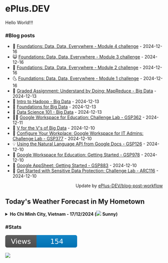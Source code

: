 # ePlus.DEV

Hello World!!!

### #Blog posts

- 🧰 [Foundations: Data, Data, Everywhere - Module 4 challenge](https://eplus.dev/foundations-data-data-everywhere-module-4-challenge) - 2024-12-16 
- 😺 [Foundations: Data, Data, Everywhere - Module 3 challenge](https://eplus.dev/foundations-data-data-everywhere-module-3-challenge) - 2024-12-16 
- 🗽 [Foundations: Data, Data, Everywhere - Module 2 challenge](https://eplus.dev/foundations-data-data-everywhere-module-2-challenge) - 2024-12-16 
- 🌜 [Foundations: Data, Data, Everywhere - Module 1 challenge](https://eplus.dev/foundations-data-data-everywhere-module-1-challenge) - 2024-12-16 
- 📝 [Graded Assignment: Understand by Doing: MapReduce - Big Data](https://eplus.dev/graded-assignment-understand-by-doing-mapreduce-big-data) - 2024-12-13 
- 🚀 [Intro to Hadoop - Big Data](https://eplus.dev/intro-to-hadoop-big-data) - 2024-12-13 
- 💼 [Foundations for Big Data](https://eplus.dev/foundations-for-big-data) - 2024-12-13 
- 🦣 [Data Science 101 - Big Data](https://eplus.dev/data-science-101-big-data) - 2024-12-13 
- 👨‍🏫 [Google Workspace for Education: Challenge Lab - GSP362](https://eplus.dev/google-workspace-for-education-challenge-lab-gsp362) - 2024-12-11 
- 🔭 [V for the V&#39;s of Big Data](https://eplus.dev/v-for-the-vs-of-big-data) - 2024-12-10 
- 🤡 [Configure Your Workplace: Google Workspace for IT Admins: Challenge Lab - GSP377](https://eplus.dev/configure-your-workplace-google-workspace-for-it-admins-challenge-lab-gsp377) - 2024-12-10 
- 💡 [Using the Natural Language API from Google Docs - GSP126](https://eplus.dev/using-the-natural-language-api-from-google-docs-gsp126) - 2024-12-10 
- 🦣 [Google Workspace for Education: Getting Started - GSP978](https://eplus.dev/google-workspace-for-education-getting-started-gsp978) - 2024-12-10 
- 💪 [Google AppSheet: Getting Started - GSP883](https://eplus.dev/google-appsheet-getting-started-gsp883) - 2024-12-10 
- 🤡 [Get Started with Sensitive Data Protection: Challenge Lab - ARC116](https://eplus.dev/get-started-with-sensitive-data-protection-challenge-lab-arc116) - 2024-12-10 


<div align="right">
    Update by <a target="_blank" href="https://github.com/ePlus-DEV/blog-post-workflow">ePlus-DEV/blog-post-workflow</a>
</div>


## Today's Weather Forecast in My Hometown



<details>
    <summary><b>Ho Chi Minh City, Vietnam - 17/12/2024 (<img src="https://cdn.weatherapi.com/weather/64x64/day/113.png" width="25" /> Sunny)</b>
    </summary>

    
<table>
    <tr>
        <th>Hour</th>
        <td>00:00</td><td>01:00</td><td>02:00</td><td>03:00</td><td>04:00</td><td>05:00</td><td>06:00</td><td>07:00</td><td>08:00</td><td>09:00</td><td>10:00</td><td>11:00</td><td>12:00</td><td>13:00</td><td>14:00</td><td>15:00</td><td>16:00</td><td>17:00</td><td>18:00</td><td>19:00</td><td>20:00</td><td>21:00</td><td>22:00</td><td>23:00</td>
    </tr>
    <tr>
        <th>Weather</th>
        <td><img src="https://cdn.weatherapi.com/weather/64x64/night/116.png"></img></td><td><img src="https://cdn.weatherapi.com/weather/64x64/night/116.png"></img></td><td><img src="https://cdn.weatherapi.com/weather/64x64/night/116.png"></img></td><td><img src="https://cdn.weatherapi.com/weather/64x64/night/116.png"></img></td><td><img src="https://cdn.weatherapi.com/weather/64x64/night/113.png"></img></td><td><img src="https://cdn.weatherapi.com/weather/64x64/night/113.png"></img></td><td><img src="https://cdn.weatherapi.com/weather/64x64/night/113.png"></img></td><td><img src="https://cdn.weatherapi.com/weather/64x64/day/113.png"></img></td><td><img src="https://cdn.weatherapi.com/weather/64x64/day/113.png"></img></td><td><img src="https://cdn.weatherapi.com/weather/64x64/day/113.png"></img></td><td><img src="https://cdn.weatherapi.com/weather/64x64/day/113.png"></img></td><td><img src="https://cdn.weatherapi.com/weather/64x64/day/113.png"></img></td><td><img src="https://cdn.weatherapi.com/weather/64x64/day/113.png"></img></td><td><img src="https://cdn.weatherapi.com/weather/64x64/day/113.png"></img></td><td><img src="https://cdn.weatherapi.com/weather/64x64/day/113.png"></img></td><td><img src="https://cdn.weatherapi.com/weather/64x64/day/113.png"></img></td><td><img src="https://cdn.weatherapi.com/weather/64x64/day/113.png"></img></td><td><img src="https://cdn.weatherapi.com/weather/64x64/day/113.png"></img></td><td><img src="https://cdn.weatherapi.com/weather/64x64/night/116.png"></img></td><td><img src="https://cdn.weatherapi.com/weather/64x64/night/113.png"></img></td><td><img src="https://cdn.weatherapi.com/weather/64x64/night/116.png"></img></td><td><img src="https://cdn.weatherapi.com/weather/64x64/night/113.png"></img></td><td><img src="https://cdn.weatherapi.com/weather/64x64/night/113.png"></img></td><td><img src="https://cdn.weatherapi.com/weather/64x64/night/113.png"></img></td>
    </tr>
    <tr>
        <th>Condition</th>
        <td width="200px">Partly Cloudy </td><td width="200px">Partly Cloudy </td><td width="200px">Partly Cloudy </td><td width="200px">Partly Cloudy </td><td width="200px">Clear </td><td width="200px">Clear </td><td width="200px">Clear </td><td width="200px">Sunny</td><td width="200px">Sunny</td><td width="200px">Sunny</td><td width="200px">Sunny</td><td width="200px">Sunny</td><td width="200px">Sunny</td><td width="200px">Sunny</td><td width="200px">Sunny</td><td width="200px">Sunny</td><td width="200px">Sunny</td><td width="200px">Sunny</td><td width="200px">Partly cloudy</td><td width="200px">Clear </td><td width="200px">Partly Cloudy </td><td width="200px">Clear </td><td width="200px">Clear </td><td width="200px">Clear </td>
    </tr>
    <tr>
        <th>Temperature</th>
        <td>23.2 °C</td><td>23 °C</td><td>22.7 °C</td><td>22.3 °C</td><td>22 °C</td><td>21.7 °C</td><td>21.5 °C</td><td>22.4 °C</td><td>24.1 °C</td><td>25.8 °C</td><td>27.3 °C</td><td>28.5 °C</td><td>29.3 °C</td><td>30 °C</td><td>30.3 °C</td><td>30.3 °C</td><td>30.1 °C</td><td>28.8 °C</td><td>30.3 °C</td><td>25.7 °C</td><td>24.7 °C</td><td>24.5 °C</td><td>24.4 °C</td><td>24.3 °C</td>
    </tr>
    <tr>
        <th>Wind</th>
        <td>1.8 kph</td><td>0.7 kph</td><td>2.2 kph</td><td>4 kph</td><td>6.8 kph</td><td>6.5 kph</td><td>6.1 kph</td><td>5.4 kph</td><td>6.5 kph</td><td>6.5 kph</td><td>6.8 kph</td><td>6.8 kph</td><td>7.6 kph</td><td>6.5 kph</td><td>6.1 kph</td><td>5.8 kph</td><td>5.4 kph</td><td>4.3 kph</td><td>5.8 kph</td><td>7.9 kph</td><td>7.9 kph</td><td>6.1 kph</td><td>2.9 kph</td><td>1.4 kph</td>
    </tr>
</table>


<div align="right">
    Updated at: 2024-12-17T11:09:03Z - by <a target="_blank"
        href="https://github.com/ePlus-DEV/weather-forecast">ePlus-DEV/weather-forecast</a>
</div>
</details>


### #Stats

[![Image of counter](https://github.com/ePlus-DEV/view-counter/blob/main/svg/685088620/badge.svg)](https://github.com/ePlus-DEV/view-counter/blob/main/readme/685088620/week.md)

![](https://komarev.com/ghpvc/?username=ePlus-DEV&style=for-the-badge)
